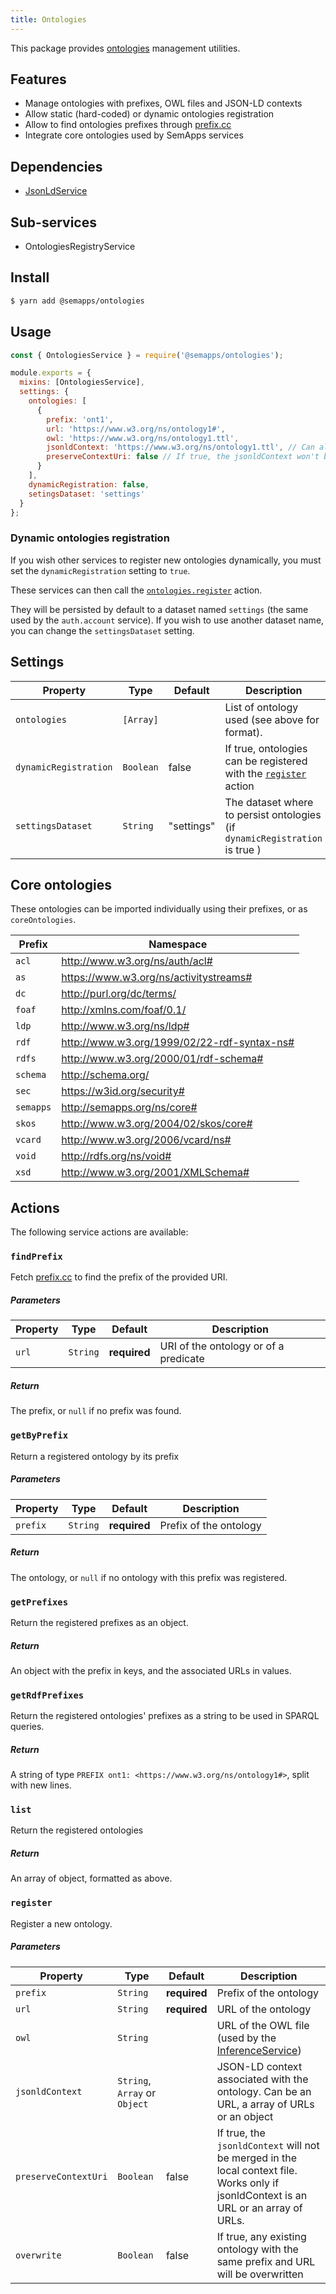 ```yaml
---
title: Ontologies
---
```


This package provides [ontologies](https://www.ontotext.com/knowledgehub/fundamentals/what-are-ontologies/) management utilities.

## Features

- Manage ontologies with prefixes, OWL files and JSON-LD contexts
- Allow static (hard-coded) or dynamic ontologies registration
- Allow to find ontologies prefixes through [prefix.cc](https://prefix.cc)
- Integrate core ontologies used by SemApps services

## Dependencies

- [JsonLdService](./jsonld)

## Sub-services

- OntologiesRegistryService

## Install

```bash
$ yarn add @semapps/ontologies
```

## Usage

```js
const { OntologiesService } = require('@semapps/ontologies');

module.exports = {
  mixins: [OntologiesService],
  settings: {
    ontologies: [
      {
        prefix: 'ont1',
        url: 'https://www.w3.org/ns/ontology1#',
        owl: 'https://www.w3.org/ns/ontology1.ttl',
        jsonldContext: 'https://www.w3.org/ns/ontology1.ttl', // Can also be a array or an object
        preserveContextUri: false // If true, the jsonldContext won't be merged in the local context file
      }
    ],
    dynamicRegistration: false,
    setingsDataset: 'settings'
  }
};
```

### Dynamic ontologies registration

If you wish other services to register new ontologies dynamically, you must set the `dynamicRegistration` setting to `true`.

These services can then call the [`ontologies.register`](#register) action.

They will be persisted by default to a dataset named `settings` (the same used by the `auth.account` service).
If you wish to use another dataset name, you can change the `settingsDataset` setting.

## Settings

| Property              | Type      | Default    | Description                                                                   |
| --------------------- | --------- | ---------- | ----------------------------------------------------------------------------- |
| `ontologies`          | `[Array]` |            | List of ontology used (see above for format).                                 |
| `dynamicRegistration` | `Boolean` | false      | If true, ontologies can be registered with the [`register`](#register) action |
| `settingsDataset`     | `String`  | "settings" | The dataset where to persist ontologies (if `dynamicRegistration` is true )   |

## Core ontologies

These ontologies can be imported individually using their prefixes, or as `coreOntologies`.

| Prefix    | Namespace                                   |
| --------- | ------------------------------------------- |
| `acl`     | http://www.w3.org/ns/auth/acl#              |
| `as`      | https://www.w3.org/ns/activitystreams#      |
| `dc`      | http://purl.org/dc/terms/                   |
| `foaf`    | http://xmlns.com/foaf/0.1/                  |
| `ldp`     | http://www.w3.org/ns/ldp#                   |
| `rdf`     | http://www.w3.org/1999/02/22-rdf-syntax-ns# |
| `rdfs`    | http://www.w3.org/2000/01/rdf-schema#       |
| `schema`  | http://schema.org/                          |
| `sec`     | https://w3id.org/security#                  |
| `semapps` | http://semapps.org/ns/core#                 |
| `skos`    | http://www.w3.org/2004/02/skos/core#        |
| `vcard`   | http://www.w3.org/2006/vcard/ns#            |
| `void`    | http://rdfs.org/ns/void#                    |
| `xsd`     | http://www.w3.org/2001/XMLSchema#           |

## Actions

The following service actions are available:

### `findPrefix`

Fetch [prefix.cc](https://prefix.cc) to find the prefix of the provided URI.

##### Parameters

| Property | Type     | Default      | Description                           |
| -------- | -------- | ------------ | ------------------------------------- |
| `url`    | `String` | **required** | URI of the ontology or of a predicate |

##### Return

The prefix, or `null` if no prefix was found.

### `getByPrefix`

Return a registered ontology by its prefix

##### Parameters

| Property | Type     | Default      | Description            |
| -------- | -------- | ------------ | ---------------------- |
| `prefix` | `String` | **required** | Prefix of the ontology |

##### Return

The ontology, or `null` if no ontology with this prefix was registered.

### `getPrefixes`

Return the registered prefixes as an object.

##### Return

An object with the prefix in keys, and the associated URLs in values.

### `getRdfPrefixes`

Return the registered ontologies' prefixes as a string to be used in SPARQL queries.

##### Return

A string of type `PREFIX ont1: <https://www.w3.org/ns/ontology1#>`, split with new lines.

### `list`

Return the registered ontologies

##### Return

An array of object, formatted as above.

### `register`

Register a new ontology.

##### Parameters

| Property             | Type                          | Default      | Description                                                                                                                           |
| -------------------- | ----------------------------- | ------------ | ------------------------------------------------------------------------------------------------------------------------------------- |
| `prefix`             | `String`                      | **required** | Prefix of the ontology                                                                                                                |
| `url`                | `String`                      | **required** | URL of the ontology                                                                                                                   |
| `owl`                | `String`                      |              | URL of the OWL file (used by the [InferenceService](./inference.md))                                                                  |
| `jsonldContext`      | `String`, `Array` or `Object` |              | JSON-LD context associated with the ontology. Can be an URL, a array of URLs or an object                                             |
| `preserveContextUri` | `Boolean`                     | false        | If true, the `jsonldContext` will not be merged in the local context file. Works only if jsonldContext is an URL or an array of URLs. |
| `overwrite`          | `Boolean`                     | false        | If true, any existing ontology with the same prefix and URL will be overwritten                                                       |
